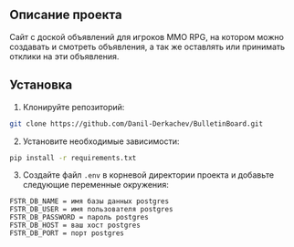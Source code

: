 ## Описание проекта

Сайт с доской объявлений для игроков MMO RPG, на котором можно создавать и смотреть объявления, 
а так же оставлять или принимать отклики на эти объявления.

## Установка

1. Клонируйте репозиторий:

```bash
git clone https://github.com/Danil-Derkachev/BulletinBoard.git
```

2. Установите необходимые зависимости:

```bash
pip install -r requirements.txt
```

3. Создайте файл `.env` в корневой директории проекта и добавьте следующие переменные окружения:

```
FSTR_DB_NAME = имя базы данных postgres
FSTR_DB_USER = имя пользователя postgres
FSTR_DB_PASSWORD = пароль postgres
FSTR_DB_HOST = ваш хост postgres
FSTR_DB_PORT = порт postgres
```